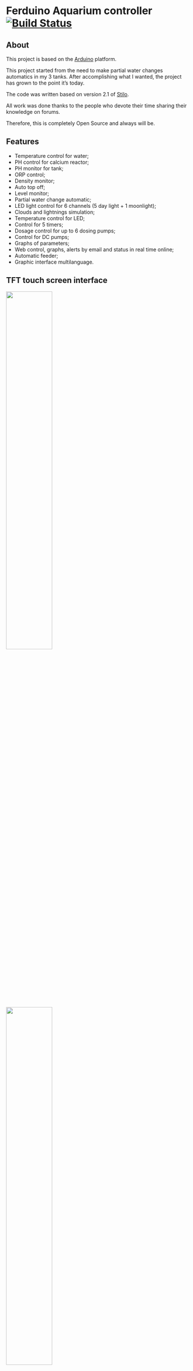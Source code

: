 # Ferduino Aquarium controller [![Build Status](https://travis-ci.com/FernandoGarcia/FerduinoAquariumController.svg?branch=master)](https://travis-ci.com/FernandoGarcia/FerduinoAquariumController)

## About

This project is based on the [Arduino] platform.

This project started from the need to make partial water changes automatics in my 3 tanks.
After accomplishing what I wanted, the project has grown to the point it’s today.

The code was written based on version 2.1 of [Stilo].

All work was done thanks to the people who devote their time sharing their knowledge on forums.

Therefore, this is completely Open Source and always will be.

## Features

* Temperature control for water;
* PH control for calcium reactor;
* PH monitor for tank;
* ORP control;
* Density monitor;
* Auto top off;
* Level monitor;
* Partial water change automatic;
* LED light control for 6 channels (5 day light + 1 moonlight);
* Clouds and lightnings simulation; 
* Temperature control for LED;
* Control for 5 timers;
* Dosage control for up to 6 dosing pumps;
* Control for DC pumps;
* Graphs of parameters;
* Web control, graphs, alerts by email and status in real time online;
* Automatic feeder;
* Graphic interface multilanguage.

## TFT touch screen interface

<img width="50%" src="http://www.ferduino.com/forum/gallery/image.php?album_id=10&image_id=26">

<img width="50%" src="http://www.ferduino.com/forum/gallery/image.php?album_id=10&image_id=28">

<img width="50%" src="http://www.ferduino.com/forum/gallery/image.php?album_id=10&image_id=38">

<img width="50%" src="http://www.ferduino.com/forum/gallery/image.php?album_id=10&image_id=27">

<img width="50%" src="http://www.ferduino.com/forum/gallery/image.php?album_id=10&image_id=240">

<img width="50%" src="http://www.ferduino.com/forum/gallery/image.php?album_id=10&image_id=451">

<img width="50%" src="http://www.ferduino.com/forum/gallery/image.php?album_id=10&image_id=242">

<img width="50%" src="http://www.ferduino.com/forum/gallery/image.php?album_id=10&image_id=241">

## Web interface

<img width="50%" src="http://www.ferduino.com/forum/gallery/image.php?album_id=11&image_id=511">

<img width="50%" src="http://www.ferduino.com/forum/gallery/image.php?album_id=11&image_id=512">

<img width="50%" src="http://www.ferduino.com/forum/gallery/image.php?album_id=11&image_id=513">

<img width="50%" src="http://www.ferduino.com/forum/gallery/image.php?album_id=11&image_id=514">

<img width="50%" src="http://www.ferduino.com/forum/gallery/image.php?album_id=11&image_id=515">

<img width="50%" src="http://www.ferduino.com/forum/gallery/image.php?album_id=11&image_id=516">

## Part list

[1 x Arduino mega 2560]

<img width="50%" src="http://arduino.cc/en/uploads/Main/ArduinoMega2560_R3_Fronte.jpg">

[1 x TFT touch screen with resolution 400 x 240]

<img width="50%" src="http://imall.iteadstudio.com/media/catalog/product/cache/1/image/9df78eab33525d08d6e5fb8d27136e95/i/m/im120419006_3.jpg">

[1 X TFT shield]

<img width="50%" src="https://www.ferduino.com/forum/gallery/image.php?album_id=11&image_id=616">

[1 x RTC DS3231 module without external EEPROM]

<img width="50%" src="https://www.ferduino.com/forum/gallery/image.php?album_id=11&image_id=617">

[3 x Temperature sensor DS18B20]

<img width="50%" src="http://www.ferduino.com/forum/gallery/image.php?album_id=11&image_id=524">

[1 x Relay board]

<img width="50%" src="http://ferduino.com/wp-content/uploads/2015/09/SSR-module-board-16-channels.jpg">

[Prototype shield] or [screw shield]

<img width="50%" src="http://www.ferduino.com/forum/gallery/image.php?album_id=11&image_id=112">

<img width="50%" src="http://shop.aqualed-light.com/images/due_mega_screw_top800x600.jpg">

<img width="50%" src="http://www.ferduino.com/forum/gallery/image.php?album_id=11&image_id=474">

1 x [Ethernet shield W5100],  [module] or [ESP8266]

<img width="50%" src="http://arduino.cc/en/uploads/Main/ArduinoEthernetShieldV3.jpg">

<img width="50%" src="http://www.robotshop.com/media/files/images/w5100-ethernet-network-module-1-large.jpg">

<img width="50%" src="http://www.ferduino.com/forum/gallery/image.php?album_id=11&image_id=489">

[6 x Float switch]

<img width="50%" src="http://ferduino.com/forum/gallery/image.php?album_id=11&image_id=53">

[6 x Dosing pump]

<img width="50%" src="https://farm9.staticflickr.com/8285/7711962498_8b684c255f_c.jpg">

[Circuits pH, ORP and EC]

<img src="http://ferduino.com/forum/gallery/image.php?album_id=11&image_id=54">

[1 x Multi circuit UART carrier board]

<img src="http://www.ferduino.com/forum/gallery/image.php?album_id=11&image_id=234">

[1 x PCF8575]

<img width="50%" src="https://farm9.staticflickr.com/8219/8314703390_8313292651_c.jpg">

## Circuits

Please visit [this topic] to see circuits details.

## Assembly details

[TFT shield]

[Ethernet shield and module]

[Add WiFi with less than $5]

## Code installation

Please visit [this tutorial] to see how to install this code.

## Support

Please visit our [Forum] to get support.

## TODO

Energy monitor.

[Stilo]: https://code.google.com/archive/p/stilo/downloads
[Web control]: http://ferduino.com/webcontrol
[Arduino]: http://arduino.cc
[Forum]: http://ferduino.com/forum
[this topic]: http://ferduino.com/forum/viewtopic.php?f=24&t=40
[this tutorial]: http://ferduino.com/forum/viewtopic.php?f=8&t=34
[1 x Arduino mega 2560]: http://www.ebay.com/sch/i.html?_odkw=arduino+mega+2560r3&LH_BIN=1&_osacat=0&_from=R40&_trksid=p2045573.m570.l1313.TR5.TRC2.A0.H0.Xarduino+mega+2560+r3&_nkw=arduino+mega+2560+r3&_sacat=0
[1 x TFT touch screen with resolution 400 x 240]: https://goo.gl/Wtl9TL
[1 X TFT shield]: https://www.elecfreaks.com/estore/lcd-tft01-arduino-mega-shield-v2-0-shd10.html
[1 X RTC DS3231 Module without external EEPROM]: https://goo.gl/weNRNj
[3 x Temperature sensor DS18B20]: http://www.ebay.com/sch/i.html?_trksid=p2055845.m570.l1313.TR11.TRC1.A0.H0.Xds18b20&_nkw=ds18b20&_sacat=0&_from=R40
[1 x Relay board]: http://ferduino.com/product/solid-state-relay-board-16-channels/
[Prototype shield]: http://www.ebay.com/sch/i.html?_odkw=relay+board+arduino&LH_BIN=1&_sop=15&_osacat=0&_from=R40&_trksid=p2045573.m570.l1313.TR2.TRC1.A0.H0.Xprototype+shield+arduino+mega&_nkw=prototype+shield+arduino+mega&_sacat=0
[screw shield]: http://shop.aqualed-light.com/product_info.php?cPath=1_17&products_id=30
[Ethernet shield W5100]: http://www.ebay.com/sch/i.html?_odkw=ethernet+shield+arduino&LH_BIN=1&_sop=15&_osacat=0&_from=R40&_trksid=p2045573.m570.l1313.TR2.TRC1.A0.H0.Xethernet+shield+arduino+mega+2560&_nkw=ethernet+shield+arduino+mega+2560&_sacat=0
[module]: http://www.ebay.com/sch/i.html?_odkw=ethernet+shield+module&LH_BIN=1&_sop=15&_osacat=0&_from=R40&_trksid=p2045573.m570.l1313.TR3.TRC2.A0.H0.Xethernet+module&_nkw=ethernet+module&_sacat=0
[ESP8266]: https://goo.gl/wCq4uc
[6 x Float switch]: http://www.ebay.com/sch/i.html?_trksid=p2055845.m570.l1311.R4.TR11.TRC1.A0.H0.Xfloat+sw&_nkw=float+switch+aquarium&_sacat=0&_from=R40
[6 x Dosing pump]: http://www.ebay.com/sch/i.html?_odkw=dosing+pump&LH_BIN=1&_osacat=20754&_from=R40&_trksid=p2045573.m570.l1313.TR1.TRC0.A0.H0.Xdosing+pump+12v&_nkw=dosing+pump+12v&_sacat=20754
[Circuits pH, ORP and EC]: https://www.atlas-scientific.com/circuits.html?
[1 x Multi circuit UART carrier board]: http://atlas-scientific.com/product_pages/components/multi_carrier.html?
[1 x PCF8575]: http://www.ebay.com/sch/i.html?_from=R40&_trksid=p2050601.m570.l1313.TR1.TRC0.A0.H0.Xpcf8575.TRS0&_nkw=pcf8575&_sacat=0
[TFT shield]: https://www.ferduino.com/forum/viewtopic.php?f=24&t=488
[Ethernet shield and module]: http://www.ferduino.com/forum/viewtopic.php?f=24&t=36
[Add WiFi with less than $5]: http://www.ferduino.com/forum/viewtopic.php?f=24&t=382
